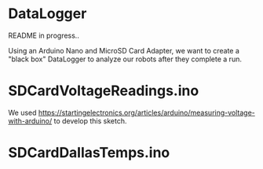 # DataLogger
README in progress..

Using an Arduino Nano and MicroSD Card Adapter, we want to create a "black box" DataLogger
to analyze our robots after they complete a run.

# SDCardVoltageReadings.ino

We used https://startingelectronics.org/articles/arduino/measuring-voltage-with-arduino/
to develop this sketch.

# SDCardDallasTemps.ino




